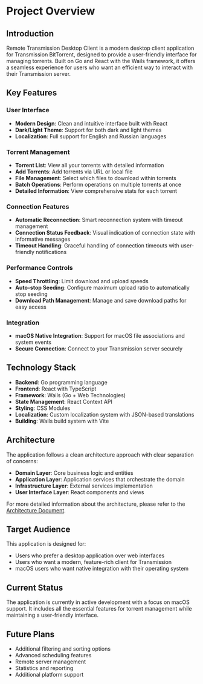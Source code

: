# Project Overview

## Introduction

Remote Transmission Desktop Client is a modern desktop client application for Transmission BitTorrent, designed to provide a user-friendly interface for managing torrents. Built on Go and React with the Wails framework, it offers a seamless experience for users who want an efficient way to interact with their Transmission server.

## Key Features

### User Interface

- **Modern Design**: Clean and intuitive interface built with React
- **Dark/Light Theme**: Support for both dark and light themes
- **Localization**: Full support for English and Russian languages

### Torrent Management

- **Torrent List**: View all your torrents with detailed information
- **Add Torrents**: Add torrents via URL or local file
- **File Management**: Select which files to download within torrents
- **Batch Operations**: Perform operations on multiple torrents at once
- **Detailed Information**: View comprehensive stats for each torrent

### Connection Features

- **Automatic Reconnection**: Smart reconnection system with timeout management
- **Connection Status Feedback**: Visual indication of connection state with informative messages
- **Timeout Handling**: Graceful handling of connection timeouts with user-friendly notifications

### Performance Controls

- **Speed Throttling**: Limit download and upload speeds
- **Auto-stop Seeding**: Configure maximum upload ratio to automatically stop seeding
- **Download Path Management**: Manage and save download paths for easy access

### Integration

- **macOS Native Integration**: Support for macOS file associations and system events
- **Secure Connection**: Connect to your Transmission server securely

## Technology Stack

- **Backend**: Go programming language
- **Frontend**: React with TypeScript
- **Framework**: Wails (Go + Web Technologies)
- **State Management**: React Context API
- **Styling**: CSS Modules
- **Localization**: Custom localization system with JSON-based translations
- **Building**: Wails build system with Vite

## Architecture

The application follows a clean architecture approach with clear separation of concerns:

- **Domain Layer**: Core business logic and entities
- **Application Layer**: Application services that orchestrate the domain
- **Infrastructure Layer**: External services implementation
- **User Interface Layer**: React components and views

For more detailed information about the architecture, please refer to the [Architecture Document](architecture.md).

## Target Audience

This application is designed for:

- Users who prefer a desktop application over web interfaces
- Users who want a modern, feature-rich client for Transmission
- macOS users who want native integration with their operating system

## Current Status

The application is currently in active development with a focus on macOS support. It includes all the essential features for torrent management while maintaining a user-friendly interface.

## Future Plans

- Additional filtering and sorting options
- Advanced scheduling features
- Remote server management
- Statistics and reporting
- Additional platform support